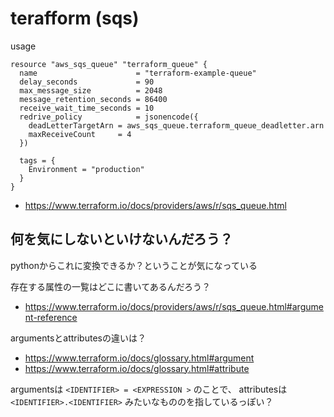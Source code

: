 # terafform (sqs)

usage

```
resource "aws_sqs_queue" "terraform_queue" {
  name                      = "terraform-example-queue"
  delay_seconds             = 90
  max_message_size          = 2048
  message_retention_seconds = 86400
  receive_wait_time_seconds = 10
  redrive_policy            = jsonencode({
    deadLetterTargetArn = aws_sqs_queue.terraform_queue_deadletter.arn
    maxReceiveCount     = 4
  })

  tags = {
    Environment = "production"
  }
}
```

- https://www.terraform.io/docs/providers/aws/r/sqs_queue.html


## 何を気にしないといけないんだろう？

pythonからこれに変換できるか？ということが気になっている

存在する属性の一覧はどこに書いてあるんだろう？

- https://www.terraform.io/docs/providers/aws/r/sqs_queue.html#argument-reference

argumentsとattributesの違いは？

- https://www.terraform.io/docs/glossary.html#argument
- https://www.terraform.io/docs/glossary.html#attribute

argumentsは `<IDENTIFIER> = <EXPRESSION >` のことで、
attributesは `<IDENTIFIER>.<IDENTIFIER>` みたいなもののを指しているっぽい？

